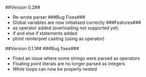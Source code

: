 ##Version 0.2##
 - Re-wrote parser
###Bug Fixes###
 - Global variables are now initialised correctly
###Features###
 - as operator added (overloading not supported yet)
 - if and else if statements added
 - ptrint reinterpret casting (using as operator)

##Version 0.1.1##
###Bug fixes###
 - Fixed an issue where some strings were parsed as operators
 - Floating point literals are no longer parsed as integers
 - While loops can now be properly nested